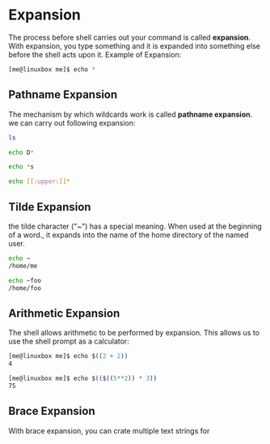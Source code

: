 # Expansion
The process before shell carries out your command is called **expansion**. With expansion, you type something and it is expanded into something else before the shell acts upon it. 
Example of Expansion:
```bash
[me@linuxbox me]$ echo *
```

## Pathname Expansion
The mechanism by which wildcards work is called **pathname expansion**. 
we can carry out following expansion:
```bash
ls
```
```bash
echo D*
```
```bash
echo *s
```
```bash
echo [[:upper:]]*
```

## Tilde Expansion
the tilde character ("~") has a special meaning. When used at the beginning of a word., it expands into the name of the home directory of the named user.
```bash
echo ~
/home/me
```
```bash
echo ~foo
/home/foo
```

## Arithmetic Expansion
The shell allows arithmetic to be performed by expansion. This allows us to use the shell prompt as a calculator:
```bash
[me@linuxbox me]$ echo $((2 + 2))
4
```
```bash
[me@linuxbox me]$ echo $(($((5**2)) * 3))
75
```

## Brace Expansion
With brace expansion, you can crate multiple text strings for


<!--stackedit_data:
eyJoaXN0b3J5IjpbNTU2NjQzMDI1XX0=
-->